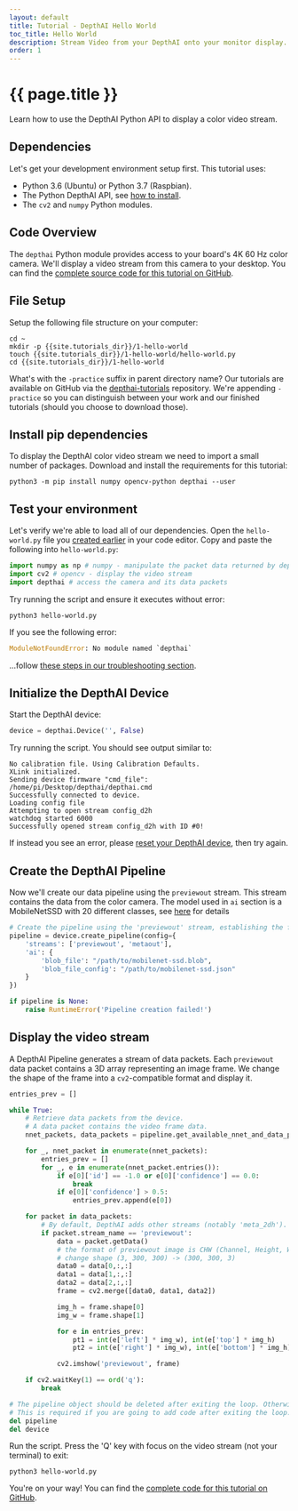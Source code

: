 ```yaml
---
layout: default
title: Tutorial - DepthAI Hello World
toc_title: Hello World
description: Stream Video from your DepthAI onto your monitor display.
order: 1
---
```


# {{ page.title }}

Learn how to use the DepthAI Python API to display a color video stream.

## Dependencies

Let's get your development environment setup first. This tutorial uses:

* Python 3.6 (Ubuntu) or Python 3.7 (Raspbian).
* The Python DepthAI API, see [how to install](/api#install).
* The `cv2` and `numpy` Python modules.  


## Code Overview

The `depthai` Python module provides access to your board's 4K 60 Hz color camera. 
We'll display a video stream from this camera to your desktop. 
You can find the [complete source code for this tutorial on GitHub](https://github.com/luxonis/depthai-tutorials/tree/master/1-hello-world).

## File Setup

Setup the following file structure on your computer:

```
cd ~
mkdir -p {{site.tutorials_dir}}/1-hello-world
touch {{site.tutorials_dir}}/1-hello-world/hello-world.py
cd {{site.tutorials_dir}}/1-hello-world
```

What's with the `-practice` suffix in parent directory name? Our tutorials are available on GitHub 
via the [depthai-tutorials](https://github.com/luxonis/depthai-tutorials) repository. 
We're appending `-practice` so you can distinguish between your work and our finished 
tutorials (should you choose to download those).


## Install pip dependencies

To display the DepthAI color video stream we need to import a small number of packages. 
Download and install the requirements for this tutorial:

```
python3 -m pip install numpy opencv-python depthai --user
```


## Test your environment

Let's verify we're able to load all of our dependencies. Open the `hello-world.py` file you 
[created earlier](#file-setup) in your code editor. Copy and paste the following into `hello-world.py`:


```py
import numpy as np # numpy - manipulate the packet data returned by depthai
import cv2 # opencv - display the video stream
import depthai # access the camera and its data packets
```

Try running the script and ensure it executes without error:

```
python3 hello-world.py
```

If you see the following error:

```py
ModuleNotFoundError: No module named `depthai`
```

...follow [these steps in our troubleshooting section](/troubleshooting/#depthai_import_error).

## Initialize the DepthAI Device

Start the DepthAI device:

```py
device = depthai.Device('', False)
```

Try running the script. You should see output similar to:

```
No calibration file. Using Calibration Defaults.
XLink initialized.
Sending device firmware "cmd_file": /home/pi/Desktop/depthai/depthai.cmd
Successfully connected to device.
Loading config file
Attempting to open stream config_d2h
watchdog started 6000
Successfully opened stream config_d2h with ID #0!
```

If instead you see an error, please [reset your DepthAI device](/troubleshooting#device_reset), then try again.

## Create the DepthAI Pipeline

Now we'll create our data pipeline using the `previewout` stream. This stream contains the data from the color camera.
The model used in `ai` section is a MobileNetSSD with 20 different classes, see [here](https://github.com/luxonis/depthai/blob/master/resources/nn/mobilenet-ssd/mobilenet-ssd.json) for details

```py
# Create the pipeline using the 'previewout' stream, establishing the first connection to the device.
pipeline = device.create_pipeline(config={
    'streams': ['previewout', 'metaout'],
    'ai': {
        'blob_file': "/path/to/mobilenet-ssd.blob",
        'blob_file_config': "/path/to/mobilenet-ssd.json"
    }
})

if pipeline is None:
    raise RuntimeError('Pipeline creation failed!')
```

## Display the video stream

A DepthAI Pipeline generates a stream of data packets. Each `previewout` data packet contains a 
3D array representing an image frame. 
We change the shape of the frame into a `cv2`-compatible format and display it.

```py
entries_prev = []

while True:
    # Retrieve data packets from the device.
    # A data packet contains the video frame data.
    nnet_packets, data_packets = pipeline.get_available_nnet_and_data_packets()

    for _, nnet_packet in enumerate(nnet_packets):
        entries_prev = []
        for _, e in enumerate(nnet_packet.entries()):
            if e[0]['id'] == -1.0 or e[0]['confidence'] == 0.0:
                break
            if e[0]['confidence'] > 0.5:
                entries_prev.append(e[0])

    for packet in data_packets:
        # By default, DepthAI adds other streams (notably 'meta_2dh'). Only process `previewout`.
        if packet.stream_name == 'previewout':
            data = packet.getData()
            # the format of previewout image is CHW (Channel, Height, Width), but OpenCV needs HWC, so we
            # change shape (3, 300, 300) -> (300, 300, 3)
            data0 = data[0,:,:]
            data1 = data[1,:,:]
            data2 = data[2,:,:]
            frame = cv2.merge([data0, data1, data2])

            img_h = frame.shape[0]
            img_w = frame.shape[1]

            for e in entries_prev:
                pt1 = int(e['left'] * img_w), int(e['top'] * img_h)
                pt2 = int(e['right'] * img_w), int(e['bottom'] * img_h)

            cv2.imshow('previewout', frame)

    if cv2.waitKey(1) == ord('q'):
        break

# The pipeline object should be deleted after exiting the loop. Otherwise device will continue working.
# This is required if you are going to add code after exiting the loop.
del pipeline
del device
```

Run the script. Press the 'Q' key with focus on the video stream (not your terminal) to exit:

```
python3 hello-world.py
```

You're on your way! You can find the [complete code for this tutorial on GitHub](https://github.com/luxonis/depthai-tutorials/blob/master/1-hello-world/hello_world.py).
